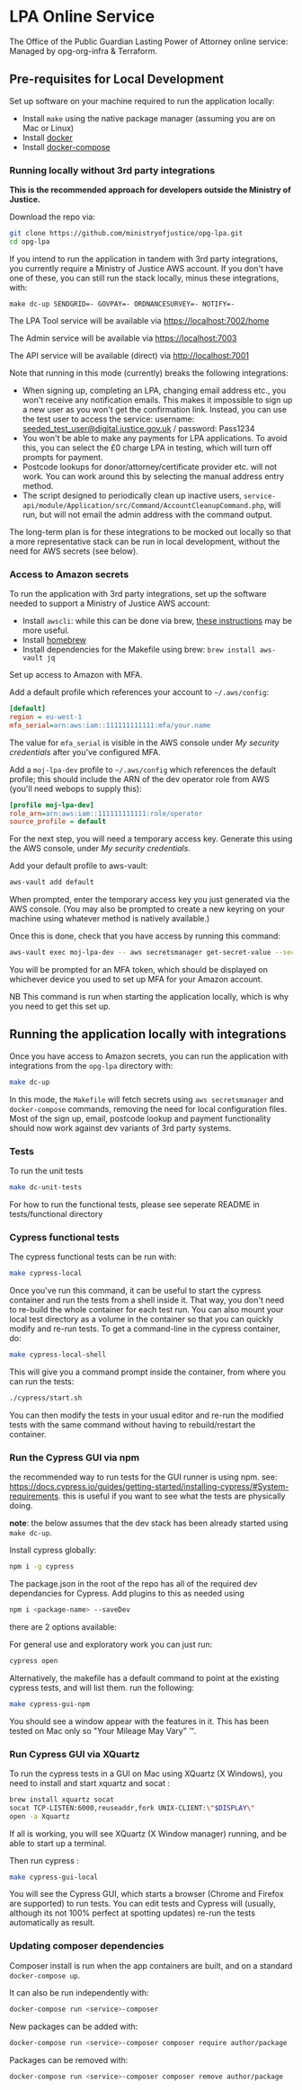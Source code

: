 # LPA Online Service

The Office of the Public Guardian Lasting Power of Attorney online service: Managed by opg-org-infra &amp; Terraform.

## Pre-requisites for Local Development

Set up software on your machine required to run the application locally:

* Install `make` using the native package manager (assuming you are on Mac or Linux)
* Install [docker](https://docs.docker.com/get-docker/)
* Install [docker-compose](https://docs.docker.com/compose/install/)

### Running locally without 3rd party integrations

**This is the recommended approach for developers outside the Ministry of Justice.**

Download the repo via:

```bash
git clone https://github.com/ministryofjustice/opg-lpa.git
cd opg-lpa
```

If you intend to run the application in tandem with 3rd party integrations, you currently require a Ministry of Justice AWS account. If you don't have one of these, you can still run the stack locally, minus these integrations, with:

```
make dc-up SENDGRID=- GOVPAY=- ORDNANCESURVEY=- NOTIFY=-
```

The LPA Tool service will be available via <https://localhost:7002/home>

The Admin service will be available via <https://localhost:7003>

The API service will be available (direct) via <http://localhost:7001>

Note that running in this mode (currently) breaks the following integrations:

* When signing up, completing an LPA, changing email address etc., you won't receive any notification emails. This makes it impossible to sign up a new user as you won't get the confirmation link. Instead, you can use the test user to access the service: username: seeded_test_user@digital.justice.gov.uk / password: Pass1234
* You won't be able to make any payments for LPA applications. To avoid this, you can select the £0 charge LPA in testing, which will turn off prompts for payment.
* Postcode lookups for donor/attorney/certificate provider etc. will not work. You can work around this by selecting the manual address entry method.
* The script designed to periodically clean up inactive users, `service-api/module/Application/src/Command/AccountCleanupCommand.php`, will run, but will not email the admin address with the command output.

The long-term plan is for these integrations to be mocked out locally so that a more representative stack can be run in local development, without the need for AWS secrets (see below).

### Access to Amazon secrets

To run the application with 3rd party integrations, set up the software needed to support a Ministry of Justice AWS account:

* Install `awscli`: while this can be done via brew, [these instructions](https://docs.aws.amazon.com/cli/latest/userguide/install-cliv2.html) may be more useful.
* Install [homebrew](https://docs.brew.sh/)
* Install dependencies for the Makefile using brew: `brew install aws-vault jq`

Set up access to Amazon with MFA.

Add a default profile which references your account to `~/.aws/config`:

```ini
[default]
region = eu-west-1
mfa_serial=arn:aws:iam::111111111111:mfa/your.name
```

The value for `mfa_serial` is visible in the AWS console under *My security credentials* after you've configured MFA.

Add a `moj-lpa-dev` profile to `~/.aws/config` which references the default profile; this should include the ARN of the dev operator role from AWS (you'll need webops to supply this):

```ini
[profile moj-lpa-dev]
role_arn=arn:aws:iam::111111111111:role/operator
source_profile = default
```

For the next step, you will need a temporary access key. Generate this using the AWS console, under *My security credentials*.

Add your default profile to aws-vault:

```bash
aws-vault add default
```

When prompted, enter the temporary access key you just generated via the AWS console. (You may also be prompted to create a new keyring on your machine using whatever method is natively available.)

Once this is done, check that you have access by running this command:

```bash
aws-vault exec moj-lpa-dev -- aws secretsmanager get-secret-value --secret-id development/opg_lpa_front_email_sendgrid_api_key
```

You will be prompted for an MFA token, which should be displayed on whichever device you used to set up MFA for your Amazon account.

NB This command is run when starting the application locally, which is why you need to get this set up.

## Running the application locally with integrations

Once you have access to Amazon secrets, you can run the application with integrations from the `opg-lpa` directory with:

```bash
make dc-up
```

In this mode, the `Makefile` will fetch secrets using `aws secretsmanager` and `docker-compose` commands, removing the need for local configuration files. Most of the sign up, email, postcode lookup and payment functionality should now work against dev variants of 3rd party systems.

### Tests

To run the unit tests

```bash
make dc-unit-tests
```

For how to run the functional tests, please see seperate README in tests/functional directory

### Cypress functional tests

The cypress functional tests can be run with:

```bash
make cypress-local
```

Once you've run this command, it can be useful to start the cypress
container and run the tests from a shell inside it. That way, you don't need
to re-build the whole container for each test run. You can also mount your
local test directory as a volume in the container so that you can quickly
modify and re-run tests. To get a command-line in the cypress container, do:

```bash
make cypress-local-shell
```

This will give you a command prompt inside the container, from where you can
run the tests:

```bash
./cypress/start.sh
```

You can then modify the tests in your usual editor and re-run the modified tests
with the same command without having to rebuild/restart the container.

### Run the Cypress GUI via npm

the recommended way to run tests for the GUI runner is using npm. see: <https://docs.cypress.io/guides/getting-started/installing-cypress/#System-requirements>. this is useful if you want to see what the tests are physically doing.

**note**: the below assumes that the dev stack has been already started using `make dc-up`.

Install cypress globally:

```bash
npm i -g cypress
```

The package.json in the root of the repo has all of the required dev dependancies for Cypress. Add plugins to this as needed using

```bash
npm i <package-name> --saveDev
```

there are 2 options available:

For general use and exploratory work you can just run:

```bash
cypress open
```

Alternatively, the makefile has a default command to point at the existing cypress tests, and will list them. run the following:

```bash
make cypress-gui-npm
```

You should see a window appear with the features in it. This has been tested on Mac only so "Your Mileage May Vary" :tm:.

### Run Cypress GUI via XQuartz

To run the cypress tests in a GUI on Mac using XQuartz (X Windows), you need to install and start xquartz and socat :

```bash
brew install xquartz socat
socat TCP-LISTEN:6000,reuseaddr,fork UNIX-CLIENT:\"$DISPLAY\"
open -a Xquartz
```

If all is working, you will see XQuartz (X Window manager) running, and be able to start up a terminal.

Then run cypress :

```bash
make cypress-gui-local
```

You will see the Cypress GUI, which starts a browser (Chrome and Firefox are supported) to run tests.
You can edit tests and Cypress will (usually, although its not 100% perfect at spotting updates) re-run the
tests automatically as result.

### Updating composer dependencies

Composer install is run when the app containers are built, and on a standard `docker-compose up`.

It can also be run independently with:

```bash
docker-compose run <service>-composer
```

New packages can be added with:

```bash
docker-compose run <service>-composer composer require author/package
```

Packages can be removed with:

```bash
docker-compose run <service>-composer composer remove author/package
```
